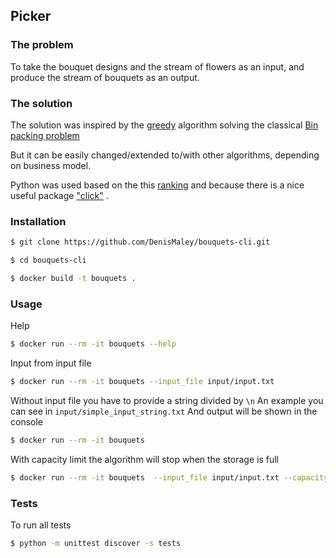 ## Picker
### The problem
To take the bouquet designs and the stream of flowers as an input, and produce the stream of bouquets as
an output.
### The solution
The solution was inspired by the [greedy](https://en.wikipedia.org/wiki/Greedy_algorithm) algorithm solving 
the classical [Bin packing problem](https://en.wikipedia.org/wiki/Bin_packing_problem)

But it can be easily changed/extended to/with other algorithms, depending on business model.

Python was used based on the this [ranking](https://www.slant.co/topics/2469/~best-languages-for-writing-command-line-utilities) 
and because there is a nice useful package ["click"](https://click.palletsprojects.com/en/7.x/) .
### Installation
```bash
$ git clone https://github.com/DenisMaley/bouquets-cli.git
```
```bash
$ cd bouquets-cli
```
```bash
$ docker build -t bouquets .
```

### Usage
Help
```bash
$ docker run --rm -it bouquets --help
```
Input from input file
```bash
$ docker run --rm -it bouquets --input_file input/input.txt
```
Without input file you have to provide a string divided by `\n` 
An example you can see in `input/simple_input_string.txt`
And output will be shown in the console
```bash
$ docker run --rm -it bouquets
```
With capacity limit the algorithm will stop when the storage is full
```bash
$ docker run --rm -it bouquets  --input_file input/input.txt --capacity 100 
```
### Tests
To run all tests
```bash
$ python -m unittest discover -s tests
```
